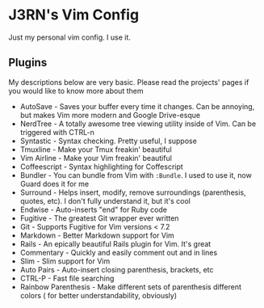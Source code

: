 # J3RN's Vim Config

Just my personal vim config. I use it.

## Plugins
My descriptions below are very basic. Please read the projects' pages if you
would like to know more about them

- AutoSave - Saves your buffer every time it changes. Can be annoying, but
makes Vim more modern and Google Drive-esque
- NerdTree - A totally awesome tree viewing utility inside of Vim. Can be
triggered with CTRL-n
- Syntastic - Syntax checking. Pretty useful, I suppose
- Tmuxline - Make your Tmux freakin' beautiful
- Vim Airline - Make your Vim freakin' beautiful
- Coffeescript - Syntax highlighting for Coffescript
- Bundler - You can bundle from Vim with `:Bundle`. I used to use it, now Guard
does it for me
- Surround - Helps insert, modify, remove surroundings (parenthesis, quotes,
 etc). I don't fully understand it, but it's cool
- Endwise - Auto-inserts "end" for Ruby code
- Fugitive - The greatest Git wrapper ever written
- Git - Supports Fugitive for Vim versions < 7.2
- Markdown - Better Markdown support for Vim
- Rails - An epically beautiful Rails plugin for Vim. It's great
- Commentary - Quickly and easily comment out and in lines
- Slim - Slim support for Vim
- Auto Pairs - Auto-insert closing parenthesis, brackets, etc
- CTRL-P - Fast file searching
- Rainbow Parenthesis - Make different sets of parenthesis different colors (
for better understandability, obviously)
